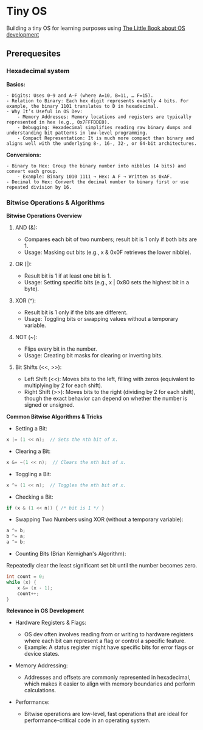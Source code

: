 # Tiny OS

Building a tiny OS for learning purposes using [The Little Book about OS development](https://littleosbook.github.io/)

## Prerequesites 

### Hexadecimal system

**Basics:**

    - Digits: Uses 0–9 and A–F (where A=10, B=11, … F=15).
    - Relation to Binary: Each hex digit represents exactly 4 bits. For example, the binary 1101 translates to D in hexadecimal.
    - Why It’s Useful in OS Dev:
        - Memory Addresses: Memory locations and registers are typically represented in hex (e.g., 0x7FFFDDE0).
        - Debugging: Hexadecimal simplifies reading raw binary dumps and understanding bit patterns in low-level programming.
        - Compact Representation: It is much more compact than binary and aligns well with the underlying 8-, 16-, 32-, or 64-bit architectures.

**Conversions:**

    - Binary to Hex: Group the binary number into nibbles (4 bits) and convert each group.
        - Example: Binary 1010 1111 → Hex: A F → Written as 0xAF.
    - Decimal to Hex: Convert the decimal number to binary first or use repeated division by 16.

### Bitwise Operations & Algorithms

**Bitwise Operations Overview**

1. AND (&):
    - Compares each bit of two numbers; result bit is 1 only if both bits are 1.
    - Usage: Masking out bits (e.g., x & 0x0F retrieves the lower nibble).

2. OR (|):
    - Result bit is 1 if at least one bit is 1.
    - Usage: Setting specific bits (e.g., x | 0x80 sets the highest bit in a byte).

3. XOR (^):
    - Result bit is 1 only if the bits are different.
    - Usage: Toggling bits or swapping values without a temporary variable.

4. NOT (~):
    - Flips every bit in the number.
    - Usage: Creating bit masks for clearing or inverting bits.

5. Bit Shifts (<<, >>):
    - Left Shift (<<): Moves bits to the left, filling with zeros (equivalent to multiplying by 2 for each shift).
    - Right Shift (>>): Moves bits to the right (dividing by 2 for each shift), though the exact behavior can depend on whether the number is signed or unsigned.

**Common Bitwise Algorithms & Tricks**

- Setting a Bit:

```c
x |= (1 << n);  // Sets the nth bit of x.
```

- Clearing a Bit:

```c
x &= ~(1 << n);  // Clears the nth bit of x.
```

- Toggling a Bit:

```c
x ^= (1 << n);  // Toggles the nth bit of x.
```

- Checking a Bit:

```c
if (x & (1 << n)) { /* bit is 1 */ }
```

- Swapping Two Numbers using XOR (without a temporary variable):

```c
a ^= b;
b ^= a;
a ^= b;
```

- Counting Bits (Brian Kernighan's Algorithm):

Repeatedly clear the least significant set bit until the number becomes zero.

```c
int count = 0;
while (x) {
    x &= (x - 1);
    count++;
}
```

**Relevance in OS Development**

- Hardware Registers & Flags:

    - OS dev often involves reading from or writing to hardware registers where each bit can represent a flag or control a specific feature.
    - Example: A status register might have specific bits for error flags or device states.

- Memory Addressing:

    - Addresses and offsets are commonly represented in hexadecimal, which makes it easier to align with memory boundaries and perform calculations.
    
- Performance:

    - Bitwise operations are low-level, fast operations that are ideal for performance-critical code in an operating system.